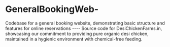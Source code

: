# GeneralBookingWeb-
Codebase for a general booking website, demonstrating basic structure and features for online reservations ----       Source code for DesiChickenFarms.in, showcasing our commitment to providing pure organic desi chicken, maintained in a hygienic environment with chemical-free feeding.

